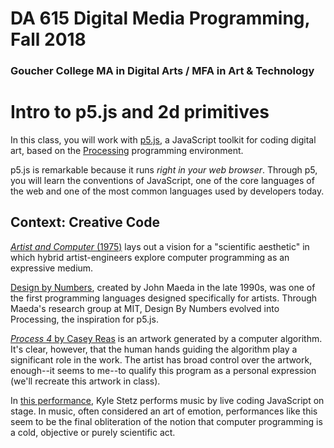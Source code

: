 # DA 615 Digital Media Programming, Fall 2018
### Goucher College MA in Digital Arts / MFA in Art & Technology


# Intro to p5.js and 2d primitives

In this class, you will work with [p5.js](http://p5js.org), a JavaScript toolkit for coding digital art, based on the [Processing](http://processing.org) programming environment.

p5.js is remarkable because it runs *right in your web browser*. Through p5, you will learn the conventions of JavaScript, one of the core languages of the web and one of the most common languages used by developers today.


## Context: Creative Code

[*Artist and Computer* (1975)](http://www.atariarchives.org/artist/) lays out a vision for a "scientific aesthetic" in which hybrid artist-engineers explore computer programming as an expressive medium.

[Design by Numbers](https://vimeo.com/72611093), created by John Maeda in the late 1990s, was one of the first programming languages designed specifically for artists. Through Maeda's research group at MIT, Design By Numbers evolved into Processing, the inspiration for p5.js.

[*Process 4* by Casey Reas](http://thecreatorsproject-images.vice.com/videos/images/000/000/164/caseyreas_original.jpg?1xw:0.48xh;*,*&resize=1200:*) is an artwork generated by a computer algorithm. It's clear, however, that the human hands guiding the algorithm play a significant role in the work. The artist has broad control over the artwork, enough--it seems to me--to qualify this program as a personal expression (we'll recreate this artwork in class).

In [this performance](http://medias.ircam.fr/x6b4e2d), Kyle Stetz performs music by live coding JavaScript on stage. In music, often considered an art of emotion, performances like this seem to be the final obliteration of the notion that computer programming is a cold, objective or purely scientific act.
